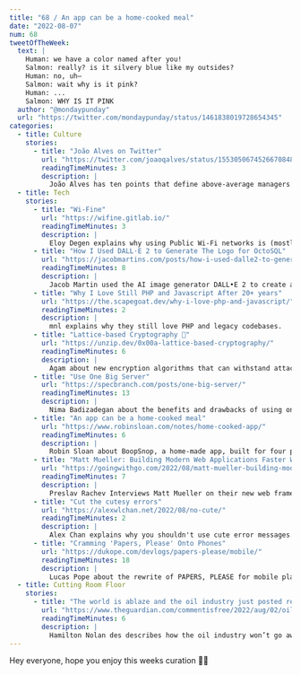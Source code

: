```yaml
---
title: "68 / An app can be a home-cooked meal"
date: "2022-08-07"
num: 68
tweetOfTheWeek:
  text: |
    Human: we have a color named after you!  
    Salmon: really? is it silvery blue like my outsides?  
    Human: no, uh–  
    Salmon: wait why is it pink?  
    Human: ...  
    Salmon: WHY IS IT PINK  
  author: "@mondaypunday"
  url: "https://twitter.com/mondaypunday/status/1461838019728654345"
categories:
  - title: Culture
    stories:
      - title: "João Alves on Twitter"
        url: "https://twitter.com/joaoqalves/status/1553050674526670848"
        readingTimeMinutes: 3
        description: |
          João Alves has ten points that define above-average managers.
  - title: Tech
    stories:
      - title: "Wi-Fine"
        url: "https://wifine.gitlab.io/"
        readingTimeMinutes: 3
        description: |
          Eloy Degen explains why using Public Wi-Fi networks is (mostly) fine.
      - title: "How I Used DALL·E 2 to Generate The Logo for OctoSQL"
        url: "https://jacobmartins.com/posts/how-i-used-dalle2-to-generate-the-logo-for-octosql/"
        readingTimeMinutes: 8
        description: |
          Jacob Martin used the AI image generator DALL•E 2 to create a logo, very interesting journey.
      - title: "Why I Love Still PHP and Javascript After 20+ years"
        url: "https://the.scapegoat.dev/why-i-love-php-and-javascript/"
        readingTimeMinutes: 2
        description: |
          mnl explains why they still love PHP and legacy codebases.
      - title: "Lattice-based Cryptography 🧮"
        url: "https://unzip.dev/0x00a-lattice-based-cryptography/"
        readingTimeMinutes: 6
        description: |
          Agam about new encryption algorithms that can withstand attacks from quantum computers.
      - title: "Use One Big Server"
        url: "https://specbranch.com/posts/one-big-server/"
        readingTimeMinutes: 13
        description: |
          Nima Badizadegan about the benefits and drawbacks of using one big server instead of the cloud.
      - title: "An app can be a home-cooked meal"
        url: "https://www.robinsloan.com/notes/home-cooked-app/"
        readingTimeMinutes: 6
        description: |
          Robin Sloan about BoopSnop, a home-made app, built for four people without ads or tracking or feature creep.
      - title: "Matt Mueller: Building Modern Web Applications Faster With Bud"
        url: "https://goingwithgo.com/2022/08/matt-mueller-building-modern-web-applications-faster-with-bud/"
        readingTimeMinutes: 7
        description: |
          Preslav Rachev Interviews Matt Mueller on their new web framework, Bud.
      - title: "Cut the cutesy errors"
        url: "https://alexwlchan.net/2022/08/no-cute/"
        readingTimeMinutes: 2
        description: |
          Alex Chan explains why you shouldn't use cute error messages.
      - title: "Cramming 'Papers, Please' Onto Phones"
        url: "https://dukope.com/devlogs/papers-please/mobile/"
        readingTimeMinutes: 18
        description: |
          Lucas Pope about the rewrite of PAPERS, PLEASE for mobile platforms.
  - title: Cutting Room Floor
    stories:
      - title: "The world is ablaze and the oil industry just posted record profits. It’s us or them"
        url: "https://www.theguardian.com/commentisfree/2022/aug/02/oil-industry-record-profits-climate-crisis"
        readingTimeMinutes: 6
        description: |
          Hamilton Nolan des describes how the oil industry won’t go away by itself,
---
```


Hey everyone, hope you enjoy this weeks curation ✌🏻
